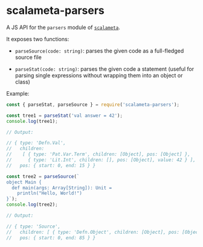 # scalameta-parsers

A JS API for the `parsers` module of [`scalameta`](https://github.com/scalameta/scalameta).

It exposes two functions:

- `parseSource(code: string)`: parses the given code as a full-fledged source file

- `parseStat(code: string)`: parses the given code a statement (useful for parsing single expressions without wrapping them into an object or class)

Example:

```js
const { parseStat, parseSource } = require('scalameta-parsers');

const tree1 = parseStat('val answer = 42');
console.log(tree1);

// Output:

// { type: 'Defn.Val',
//   children:
//    [ { type: 'Pat.Var.Term', children: [Object], pos: [Object] },
//      { type: 'Lit.Int', children: [], pos: [Object], value: 42 } ],
//   pos: { start: 0, end: 15 } }

const tree2 = parseSource(`
object Main {
  def main(args: Array[String]): Unit =
    println("Hello, World!")
}`);
console.log(tree2);

// Output:

// { type: 'Source',
//   children: [ { type: 'Defn.Object', children: [Object], pos: [Object] } ],
//   pos: { start: 0, end: 85 } }
```

